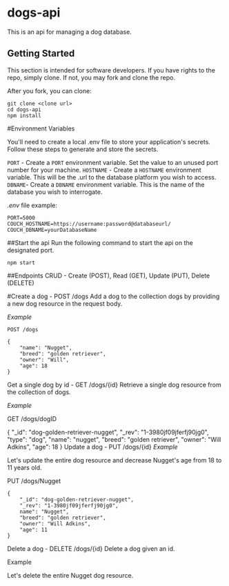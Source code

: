 # dogs-api
This is an api for managing a dog database.

## Getting Started
This section is intended for software developers.  If you have rights to the repo, simply clone. If not, you may fork and clone the repo.

After you fork, you can clone:

```
git clone <clone url>
cd dogs-api
npm install
```

#Environment Variables

You'll need to create a local .env file to store your application's secrets. Follow these steps to generate and store the secrets.


`PORT` - Create a `PORT` environment variable. Set the value to an unused port number for your machine.
`HOSTNAME` - Create a `HOSTNAME` environment variable. This will be the .url to the database platform you wish to access.
`DBNAME`- Create a `DBNAME` environment variable.  This is the name of the database you wish to interrogate.

*.env* file example:

```
PORT=5000
COUCH_HOSTNAME=https://username:password@databaseurl/
COUCH_DBNAME=yourDatabaseName
```
##Start the api
Run the following command to start the api on the designated port.

`npm start`

##Endpoints
CRUD - Create (POST), Read (GET), Update (PUT), Delete (DELETE)

#Create a dog - POST /dogs
Add a dog to the collection dogs by providing a new dog resource in the request body.

*Example*

```
POST /dogs

{
    "name": "Nugget",
    "breed": "golden retriever",
    "owner": "Will",
    "age": 18
}
```

Get a single dog by id - GET /dogs/{id}
Retrieve a single dog resource from the collection of dogs.

*Example*

GET /dogs/dogID

{
    "_id": "dog-golden-retriever-nugget",
    "_rev": "1-3980jf09jferfj90jg0",
    "type": "dog",
    "name": "nugget",
    "breed": "golden retriever",
    "owner": "Will Adkins",
    "age": 18
}
Update a dog - PUT /dogs/{id}
*Example*

Let's update the entire dog resource and decrease Nugget's age from 18 to 11 years old.

PUT /dogs/Nugget
```
{
    "_id": "dog-golden-retriever-nugget",
    "_rev": "1-3980jf09jferfj90jg0",
    name": "Nugget",
    "breed": "golden retriever",
    "owner": "Will Adkins",
    "age": 11
}
```

Delete a dog - DELETE /dogs/{id}
Delete a dog given an id.

Example

Let's delete the entire Nugget dog resource.

```DELETE /dog-golden-retriever-nugget
